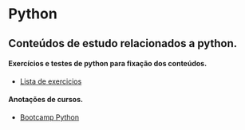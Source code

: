 # Python
## Conteúdos de estudo relacionados a python.


#### Exercícios e testes de python para fixação dos conteúdos.
* [Lista de exercicios](https://wiki.python.org.br/ListaDeExercicios)

#### Anotações de cursos.
* [Bootcamp Python](https://github.com/vitavares/Python/tree/main/2.Cursos/bootcamp_python)
